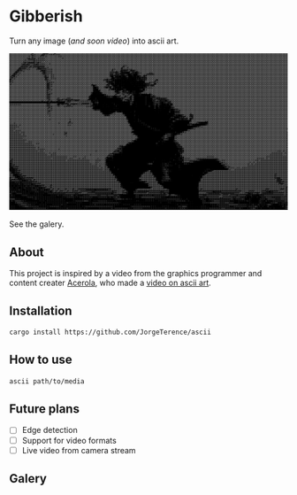 # Gibberish

Turn any image (_and soon video_) into ascii art.

![Vagabond ascii art](./.github/assets/musashi-ascii.png)

See the galery.

## About

This project is inspired by a video from the graphics programmer and content creater [Acerola](https://www.youtube.com/@Acerola_t), who made a [video on ascii art](https://youtu.be/gg40RWiaHRY?si=-8QZkvO8Thm2zgVa).

<!-- ## Environment setup

Check out [https://scoop.sh](https://scoop.sh) for help installing `scoop`.

```sh
scoop install 7zip

$VCINSTALLDIR = $(& "${env:ProgramFiles(x86)}\Microsoft Visual Studio\Installer\vswhere.exe" -latest -property installationPath)
Add-Content $env:GITHUB_ENV "LIBCLANG_PATH=${VCINSTALLDIR}\VC\Tools\LLVM\x64\bin`n"
Invoke-WebRequest "${env:FFMPEG_DOWNLOAD_URL}" -OutFile ffmpeg-release-full-shared.7z
7z x ffmpeg-release-full-shared.7z
mkdir ffmpeg
mv ffmpeg-*/* ffmpeg/
Add-Content $env:GITHUB_ENV "FFMPEG_DIR=${pwd}\ffmpeg`n"
Add-Content $env:GITHUB_PATH "${pwd}\ffmpeg\bin`n"
``` -->

## Installation

```sh
cargo install https://github.com/JorgeTerence/ascii
```

## How to use

```sh
ascii path/to/media
```

## Future plans

- [ ] Edge detection
- [ ] Support for video formats
- [ ] Live video from camera stream

## Galery

<!-- Photo by Kai-Chieh Chan: https://www.pexels.com/photo/red-and-brown-temple-569893/ -->
